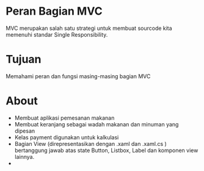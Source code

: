 ﻿# Peran Bagian MVC
 MVC merupakan salah satu strategi untuk membuat sourcode kita memenuhi standar Single Responsibility.
 
 # Tujuan
 Memahami peran dan fungsi masing-masing bagian MVC
 
 # About
 - Membuat aplikasi pemesanan makanan
 - Membuat keranjang sebagai wadah makanan dan minuman yang dipesan
 - Kelas payment digunakan untuk kalkulasi
 - Bagian View (direpresentasikan dengan .xaml dan .xaml.cs ) bertanggung jawab atas state Button, Listbox, Label dan komponen view lainnya.
 - 
